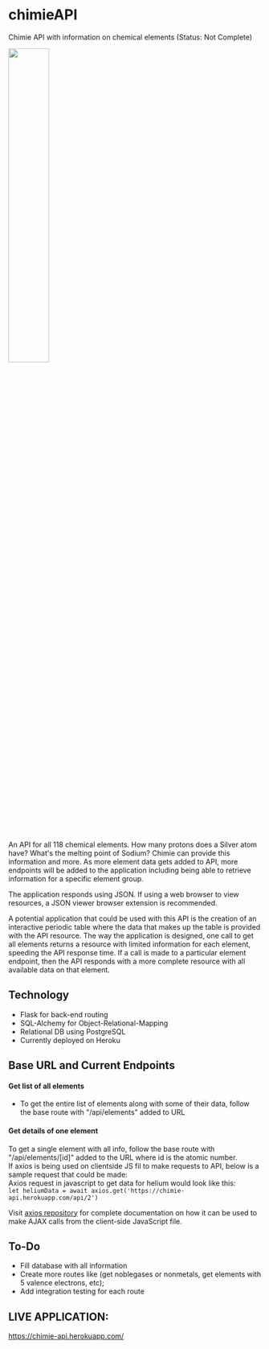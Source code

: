 # chimieAPI
Chimie API with information on chemical elements (Status: Not Complete)

<a><img width= 40% src="https://lh3.googleusercontent.com/Z0OVUc-BQ2m5NdFUj-_3NnoQ8Tar4_Mo8vn1w_0jDSmUi0QpkO4ID5SG56CGY4SgYMpxCJzFCkABhZw6ex0JqPqjNEwQN5tgiwTDuw5WGCildgctqgo1KWKksB9qVyVChtztfo8WZM6tpDcO2MHkj5PRPEgtWIe7RhBD1F8Eh3YYWu0rnq4LtD0k1OGsoY1bFpwf4lS14aHEnWYAgH5wxfzcyOYs_M_R14FmroUCu2UVAkvKaynGXwt8aDrPx6Q2HQEa__opvc6uWyuTGnwtRLSN0y-SPfnRXikhrys6GBM_mtGqlOqds4-ZQ8UxhxVGBJ1wBtW1j6MQvuqSXbaqG-5KvaowNT2WexNBFD6DmwIN9PjD8Gud5j8QpJHNU4mz6f0Srn5QcP49suww9LAyXXsV7-IQjV3PMv5GbWtGO4jKScANcSJm7ZQKVbuglKM4gsN7AtV25wJbaIo_GJxBE3xc427WTTERQiiku6Fi1Tk4BGfb84F-z1OsePu-MQCQj33BCSFLawcuo3NHjoZIAYB2RpqV7aZWETMh6YlP_liofDAhR00KdzBlruOUodUUNik46njdFieoUGKlTEB8m9TkNy2AkmwzUSoN_RP_sy3Tcxc20MdMB9jXH1gUC88kcrnJeAbkfHH3D5KlSVvNaRHAZfu-1VZel2iO-IBK2uweKuOgzM9dYyP1Ab8y=w1450-h930-no?authuser=0"></a>

An API for all 118 chemical elements. How many protons does a Silver atom have? What's the melting point of Sodium? Chimie can provide this information and more. As more element data gets added to API, more endpoints will be added to the application including being able to retrieve information for a specific element group. 

The application responds using JSON. If using a web browser to view resources, a JSON viewer browser extension is recommended. 

A potential application that could be used with this API is the creation of an interactive periodic table where the data that makes up the table is provided with the API resource. The way the application is designed, one call to get all elements returns a resource with limited information for each element, speeding the API response time. If a call is made to a particular element endpoint, then the API responds with a more complete resource with all available data on that element. 



## Technology
- Flask for back-end routing
- SQL-Alchemy for Object-Relational-Mapping
- Relational DB using PostgreSQL
- Currently deployed on Heroku

## Base URL and Current Endpoints
#### Get list of all elements
- To get the entire list of elements along with some of their data, follow the base route with "/api/elements" added to URL
  
#### Get details of one element
To get a single element with all info, follow the base route with "/api/elements/[id]" added to the URL where id is the atomic number.  
If axios is being used on clientside JS fil to make requests to API, below is a sample request that could be made:  
Axios request in javascript to get data for helium would look like this:  
`let heliumData = await axios.get('https://chimie-api.herokuapp.com/api/2')`  

Visit [axios repository](https://github.com/axios/axios) for complete documentation on how it can be used to make AJAX calls from the client-side JavaScript file. 


## To-Do
- Fill database with all information
- Create more routes like (get noblegases or nonmetals, get elements with 5 valence electrons, etc);
- Add integration testing for each route

## LIVE APPLICATION:
https://chimie-api.herokuapp.com/
